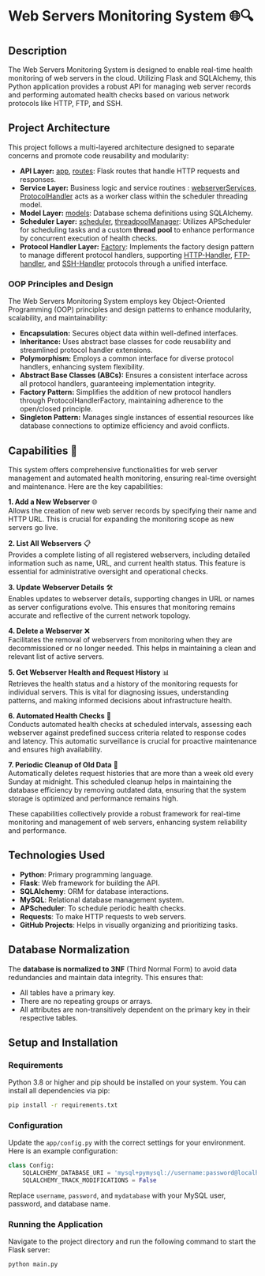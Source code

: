 
# Web Servers Monitoring System 🌐🔍


## Description
The Web Servers Monitoring System is designed to enable real-time health monitoring of web servers in the cloud. Utilizing Flask and SQLAlchemy, this Python application provides a robust API for managing web server records and performing automated health checks based on various network protocols like HTTP, FTP, and SSH.




## Project Architecture
This project follows a multi-layered architecture designed to separate concerns and promote code reusability and modularity:
- **API Layer:** [app](app/app.py), [routes](api/routes.py): Flask routes that handle HTTP requests and responses.
- **Service Layer:** Business logic and service routines : [webserverServices](services/webserverServices.py), [ProtocolHandler](services/ProtocolHandler.py) acts as a worker class within the scheduler threading model.
- **Model Layer:** [models](models/models.py): Database schema definitions using SQLAlchemy.
- **Scheduler Layer:** [scheduler](scheduler/scheduler.py), [threadpoolManager](scheduler/threadpoolManager.py): Utilizes APScheduler for scheduling tasks and a custom **thread pool** to enhance performance by concurrent execution of health checks.
- **Protocol Handler Layer:** [Factory](services/protocolHandlerFactory.py): Implements the factory design pattern to manage different protocol handlers, supporting [HTTP-Handler](services/HTTPSchedulerService.py), [FTP-handler](services/FTPSchedulerService.py), and [SSH-Handler](services/SSHSchedulerService.py) protocols through a unified interface.


### OOP Principles and Design
The Web Servers Monitoring System employs key Object-Oriented Programming (OOP) principles and design patterns to enhance modularity, scalability, and maintainability:

- **Encapsulation:** Secures object data within well-defined interfaces.<br>
- **Inheritance:** Uses abstract base classes for code reusability and streamlined protocol handler extensions.<br>
- **Polymorphism:** Employs a common interface for diverse protocol handlers, enhancing system flexibility.<br>
- **Abstract Base Classes (ABCs):** Ensures a consistent interface across all protocol handlers, guaranteeing implementation integrity.<br>
- **Factory Pattern:** Simplifies the addition of new protocol handlers through ProtocolHandlerFactory, maintaining adherence to the open/closed principle.<br>
- **Singleton Pattern:** Manages single instances of essential resources like database connections to optimize efficiency and avoid conflicts.


## Capabilities 🚀
This system offers comprehensive functionalities for web server management and automated health monitoring, ensuring real-time oversight and maintenance. Here are the key capabilities:

**1. Add a New Webserver** 🌐<br>
Allows the creation of new web server records by specifying their name and HTTP URL. This is crucial for expanding the monitoring scope as new servers go live.

**2. List All Webservers** 📋<br>
Provides a complete listing of all registered webservers, including detailed information such as name, URL, and current health status. This feature is essential for administrative oversight and operational checks.

**3. Update Webserver Details** 🛠️<br>
Enables updates to webserver details, supporting changes in URL or names as server configurations evolve. This ensures that monitoring remains accurate and reflective of the current network topology.

**4. Delete a Webserver** ❌<br>
Facilitates the removal of webservers from monitoring when they are decommissioned or no longer needed. This helps in maintaining a clean and relevant list of active servers.

**5. Get Webserver Health and Request History** 📊<br>
Retrieves the health status and a history of the monitoring requests for individual servers. This is vital for diagnosing issues, understanding patterns, and making informed decisions about infrastructure health.

**6. Automated Health Checks** 🏥<br>
Conducts automated health checks at scheduled intervals, assessing each webserver against predefined success criteria related to response codes and latency. This automatic surveillance is crucial for proactive maintenance and ensures high availability.

**7. Periodic Cleanup of Old Data** 🧹<br>
Automatically deletes request histories that are more than a week old every Sunday at midnight. This scheduled cleanup helps in maintaining the database efficiency by removing outdated data, ensuring that the system storage is optimized and performance remains high.


These capabilities collectively provide a robust framework for real-time monitoring and management of web servers, enhancing system reliability and performance.


## Technologies Used
- **Python**: Primary programming language.
- **Flask**: Web framework for building the API.
- **SQLAlchemy**: ORM for database interactions.
- **MySQL**: Relational database management system.
- **APScheduler**: To schedule periodic health checks.
- **Requests**: To make HTTP requests to web servers.
- **GitHub Projects**: Helps in visually organizing and prioritizing tasks.


## Database Normalization
The **database is normalized to 3NF** (Third Normal Form) to avoid data redundancies and maintain data integrity. This ensures that:
- All tables have a primary key.
- There are no repeating groups or arrays.
- All attributes are non-transitively dependent on the primary key in their respective tables.





## Setup and Installation


### Requirements
Python 3.8 or higher and pip should be installed on your system. You can install all dependencies via pip:
```bash
pip install -r requirements.txt
```

### Configuration
Update the `app/config.py` with the correct settings for your environment. Here is an example configuration:
```python
class Config:
    SQLALCHEMY_DATABASE_URI = 'mysql+pymysql://username:password@localhost/mydatabase'
    SQLALCHEMY_TRACK_MODIFICATIONS = False
```
Replace `username`, `password`, and `mydatabase` with your MySQL user, password, and database name.

### Running the Application
Navigate to the project directory and run the following command to start the Flask server:
```bash
python main.py
```

<!-- ## API Usage
Refer to the included Postman collection (`Web_Servers_Monitoring_System.postman_collection.json`) to explore and test the API endpoints. This collection provides pre-configured requests for adding, retrieving, updating, and deleting web server records, as well as fetching their health statuses and request histories. -->
